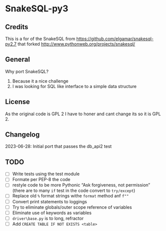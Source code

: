 # SnakeSQL-py3

## Credits
This is a for of the SnakeSQL from https://github.com/elgamar/snakesql-py2.7 that forked 
http://www.pythonweb.org/projects/snakesql/

## General
Why port SnakeSQL?
1. Because it a nice challenge
2. I was looking for SQL like interface to a simple data structure

## License
As the original code is GPL 2 I have to honer and cant change its so it is GPL 2.

## Changelog
2023-06-28: Initial port that passes the db_api2 test

## TODO
- [ ] Write tests using the test module
- [ ] Formate per PEP-8 the code
- [ ] restyle code to be more Pythonic  “Ask forgiveness, not permission” (there are to many `if` test in the code convert to `try/except`)
- [ ] Replace old `%` format strings withe `format` method anf `f""`
- [ ] Convert print statements to loggings
- [ ] Try to eliminate globals/outer scope reference of variables
- [ ] Eliminate use of keywords as variables
- [ ] `driver\base.py` is to long, refractor
- [ ] Add `CREATE TABLE IF NOT EXISTS <table>`